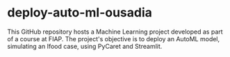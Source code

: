 # deploy-auto-ml-ousadia
This GitHub repository hosts a Machine Learning project developed as part of a course at FIAP. The project's objective is to deploy an AutoML model, simulating an Ifood case, using PyCaret and Streamlit.

